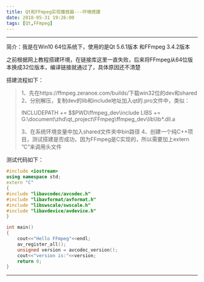 ```yaml
---
title: Qt和FFmpeg实现播放器---环境搭建
date: 2018-05-31 19:26:00
tags: [Qt,FFmpeg]
---
```


---
简介：我是在Win10 64位系统下，使用的是Qt 5.6.1版本 和FFmpeg 3.4.2版本

之前根据网上教程搭建环境，在链接库这里一直失败，后来将FFmpeg从64位版本换成32位版本，编译链接就通过了，具体原因还不清楚

搭建流程如下：
> 1、先在https://ffmpeg.zeranoe.com/builds/下载win32位的dev和shared
> 2、分别解压，复制dev的lib和include地址加入qt的.pro文件中，类似：
>
> INCLUDEPATH += $$PWD\ffmpeg_dev\include
> LIBS += G:\document\zhd\qt_project\FFmpeg\ffmpeg_dev\lib\lib*.dll.a
>
> 3、在系统环境变量中加入shared文件夹中bin路径
> 4、创建一个纯C++项目，测试搭建是否成功，因为FFmpeg是C实现的，所以需要加上extern ”C“来调用头文件

测试代码如下：
```c++
#include <iostream>
using namespace std;
extern "C"
{
#include "libavcodec/avcodec.h"
#include "libavformat/avformat.h"
#include "libswscale/swscale.h"
#include "libavdevice/avdevice.h"
}

int main()
{
    cout<<"Hello FFmpeg"<<endl;
    av_register_all();
    unsigned version = avcodec_version();
    cout<<"version is:"<<version;
    return 0;
}
```

---